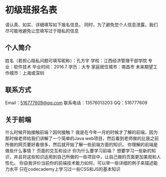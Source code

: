 # 初级班报名表

请认真、如实、详细填写如下报名信息。
同时，为了避免您个人信息泄露，我们尽可能地避免让您填写过于隐私的信息

## 个人简介

姓名（若担心隐私问题可填写昵称）：孔方宇
学校：江西经济管理干部学院
专业：软件技术
毕业时间：2016.7
学历：大专
家庭居住城市：南昌市
未来期望工作城市：上海或深圳

## 联系方式

Email：516777609@qq.com
联系电话：13576013203
QQ：516777609

## 关于前端

什么时候开始接触前端？因何接触？
      我是在今年一月的时候才了解的前端，因为那时候老师给我们讲解了一个简单的Java web项目，然后看到老师做的比我之前所做的网页要好看很多，然后就开始了解一些前端方面的知识。
你理解的前端是做些什么事情？
      页面的交互和设计
你为什么要学习前端？
      想要学习一些新的知识，并且将这些知识运用到自己所做的一些项目中，让自己做的页面更加美观和人性化。
你自我评价当前你的前端技术能力如何，可以举一些详细的例子来描述能力水平
      只在codecademy上学习过一些CSS和JS的基本知识
